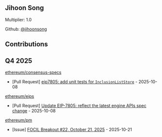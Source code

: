 
## Jihoon Song
Multiplier: 1.0

Github: [@jihoonsong](https://github.com/jihoonsong)

## Contributions

## Q4 2025


[ethereum/consensus-specs](https://github.com/ethereum/consensus-specs)
* [Pull Request] [eip7805: add unit tests for `InclusionListStore`](https://github.com/ethereum/consensus-specs/pull/4644) - 2025-10-08

[ethereum/eips](https://github.com/ethereum/eips)
* [Pull Request] [Update EIP-7805: reflect the latest engine APIs spec change](https://github.com/ethereum/EIPs/pull/10492) - 2025-10-08

[ethereum/pm](https://github.com/ethereum/pm)
* [Issue] [FOCIL Breakout #22, October 21, 2025](https://github.com/ethereum/pm/issues/1774) - 2025-10-21
